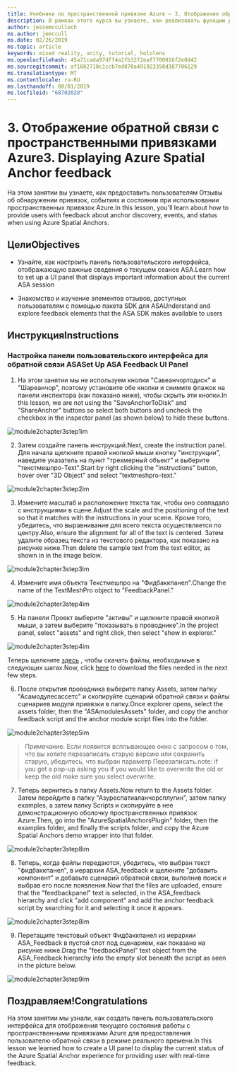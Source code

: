 ```yaml
---
title: Учебники по пространственной привязке Azure — 3. Отображение обратной связи с пространственными привязками Azure
description: В рамках этого курса вы узнаете, как реализовать функцию распознавания лиц Azure в приложении смешанной реальности.
author: jessemcculloch
ms.author: jemccull
ms.date: 02/26/2019
ms.topic: article
keywords: mixed reality, unity, tutorial, hololens
ms.openlocfilehash: 45a71cada97dff4a2fb32f2eaf7700816f2e0d42
ms.sourcegitcommit: af1602710c1ccb7ed870a491923350d387706129
ms.translationtype: MT
ms.contentlocale: ru-RU
ms.lasthandoff: 08/01/2019
ms.locfileid: "68702028"
---
```

# <a name="3-displaying-azure-spatial-anchor-feedback"></a><span data-ttu-id="18033-105">3. Отображение обратной связи с пространственными привязками Azure</span><span class="sxs-lookup"><span data-stu-id="18033-105">3. Displaying Azure Spatial Anchor feedback</span></span>

<span data-ttu-id="18033-106">На этом занятии вы узнаете, как предоставить пользователям Отзывы об обнаружении привязок, событиях и состоянии при использовании пространственных привязок Azure.</span><span class="sxs-lookup"><span data-stu-id="18033-106">In this lesson, you'll learn about how to provide users with feedback about anchor discovery, events, and status when using Azure Spatial Anchors.</span></span>

## <a name="objectives"></a><span data-ttu-id="18033-107">Цели</span><span class="sxs-lookup"><span data-stu-id="18033-107">Objectives</span></span>

* <span data-ttu-id="18033-108">Узнайте, как настроить панель пользовательского интерфейса, отображающую важные сведения о текущем сеансе ASA.</span><span class="sxs-lookup"><span data-stu-id="18033-108">Learn how to set up a UI panel that displays important information about the current ASA session</span></span>

* <span data-ttu-id="18033-109">Знакомство и изучение элементов отзывов, доступных пользователям с помощью пакета SDK для ASA</span><span class="sxs-lookup"><span data-stu-id="18033-109">Understand and explore feedback elements that the ASA SDK makes available to users</span></span>

## <a name="instructions"></a><span data-ttu-id="18033-110">Инструкция</span><span class="sxs-lookup"><span data-stu-id="18033-110">Instructions</span></span>

### <a name="set-up-asa-feedback-ui-panel"></a><span data-ttu-id="18033-111">Настройка панели пользовательского интерфейса для обратной связи ASA</span><span class="sxs-lookup"><span data-stu-id="18033-111">Set Up ASA Feedback UI Panel</span></span>

1. <span data-ttu-id="18033-112">На этом занятии мы не используем кнопки "Савеанчортодиск" и "Шареанчор", поэтому установите обе кнопки и снимите флажок на панели инспектора (как показано ниже), чтобы скрыть эти кнопки.</span><span class="sxs-lookup"><span data-stu-id="18033-112">In this lesson, we are not using the "SaveAnchorToDisk" and "ShareAnchor" buttons so select both buttons and uncheck the checkbox in the inspector panel (as shown below) to hide these buttons.</span></span>
   

![module2chapter3step1im](images/module2chapter3step1im.PNG)

2. <span data-ttu-id="18033-114">Затем создайте панель инструкций.</span><span class="sxs-lookup"><span data-stu-id="18033-114">Next, create the instruction panel.</span></span> <span data-ttu-id="18033-115">Для начала щелкните правой кнопкой мыши кнопку "инструкции", наведите указатель на пункт "трехмерный объект" и выберите "текстмешпро-Text".</span><span class="sxs-lookup"><span data-stu-id="18033-115">Start by right clicking the "instructions" button, hover over "3D Object" and select "textmeshpro-text."</span></span>

![module2chapter3step2im](images/module2chapter3step2im.PNG)

3. <span data-ttu-id="18033-117">Измените масштаб и расположение текста так, чтобы оно совпадало с инструкциями в сцене.</span><span class="sxs-lookup"><span data-stu-id="18033-117">Adjust the scale and the positioning of the text so that it matches with the instructions in your scene.</span></span> <span data-ttu-id="18033-118">Кроме того, убедитесь, что выравнивание для всего текста осуществляется по центру.</span><span class="sxs-lookup"><span data-stu-id="18033-118">Also, ensure the alignment for all of the text is centered.</span></span> <span data-ttu-id="18033-119">Затем удалите образец текста из текстового редактора, как показано на рисунке ниже.</span><span class="sxs-lookup"><span data-stu-id="18033-119">Then delete the sample text from the text editor, as shown in in the image below.</span></span>

![module2chapter3step3im](images/module2chapter3step3im.PNG)

4. <span data-ttu-id="18033-121">Измените имя объекта Текстмешпро на "Фидбаккпанел".</span><span class="sxs-lookup"><span data-stu-id="18033-121">Change the name of the TextMeshPro object to "FeedbackPanel."</span></span>
   

![module2chapter3step4im](images/module2chapter3step4im.PNG)

5. <span data-ttu-id="18033-123">На панели Проект выберите "активы" и щелкните правой кнопкой мыши, а затем выберите "показывать в проводнике".</span><span class="sxs-lookup"><span data-stu-id="18033-123">In the project panel, select "assets" and right click, then select "show in explorer."</span></span>
   

![module2chapter3step4im](images/module2chapter3step5im.PNG)

<span data-ttu-id="18033-125">Теперь щелкните [здесь](https://onedrive.live.com/?authkey=%21ABXEC8PvyQu8Qd8&id=5B7335C4342BCB0E%21395636&cid=5B7335C4342BCB0E) , чтобы скачать файлы, необходимые в следующих шагах.</span><span class="sxs-lookup"><span data-stu-id="18033-125">Now, click [here](https://onedrive.live.com/?authkey=%21ABXEC8PvyQu8Qd8&id=5B7335C4342BCB0E%21395636&cid=5B7335C4342BCB0E) to download the files needed in the next few steps.</span></span>

6. <span data-ttu-id="18033-126">После открытия проводника выберите папку Assets, затем папку "Асамодулесассетс" и скопируйте сценарий обратной связи и файлы сценариев модуля привязки в папку.</span><span class="sxs-lookup"><span data-stu-id="18033-126">Once explorer opens, select the assets folder, then the "ASAmodulesAssets" folder, and copy the anchor feedback script and the anchor module script files into the folder.</span></span> 

![module2chapter3step5im](images/module2chapter3step6im.PNG)

> <span data-ttu-id="18033-128">Примечание. Если появится всплывающее окно с запросом о том, что вы хотите перезаписать старую версию или сохранить старую, убедитесь, что выбран параметр Перезаписать.</span><span class="sxs-lookup"><span data-stu-id="18033-128">note: if you get a pop-up asking you if you would like to overwrite the old or keep the old make sure you select overwrite.</span></span>

7. <span data-ttu-id="18033-129">Теперь вернитесь в папку Assets.</span><span class="sxs-lookup"><span data-stu-id="18033-129">Now return to the Assets folder.</span></span> <span data-ttu-id="18033-130">Затем перейдите в папку "Азуреспатиаланчорсплугин", затем папку examples, а затем папку Scripts и скопируйте в нее демонстрационную оболочку пространственных привязок Azure.</span><span class="sxs-lookup"><span data-stu-id="18033-130">Then, go into the "AzureSpatialAnchorsPlugin" folder, then the examples folder, and finally the scripts folder, and copy the Azure Spatial Anchors demo wrapper into that folder.</span></span> 

![module2chapter3step8im](images/module2chapter3step7im.PNG)

8. <span data-ttu-id="18033-132">Теперь, когда файлы передаются, убедитесь, что выбран текст "фидбаккпанел", в иерархии ASA_feedback и щелкните "добавить компонент" и добавьте сценарий обратной связи, выполнив поиск и выбрав его после появления.</span><span class="sxs-lookup"><span data-stu-id="18033-132">Now that the files are uploaded, ensure that the "feedbackpanel" text is selected, in the ASA_feedback hierarchy and click "add component" and add the anchor feedback script by searching for it and selecting it once it appears.</span></span> 

![module2chapter3step8im](images/module2chapter3step8im.PNG)

9. <span data-ttu-id="18033-134">Перетащите текстовый объект Фидбаккпанел из иерархии ASA_Feedback в пустой слот под сценарием, как показано на рисунке ниже.</span><span class="sxs-lookup"><span data-stu-id="18033-134">Drag the "feedbackPanel" text object from the ASA_Feedback hierarchy into the empty slot beneath the script as seen in the picture below.</span></span> 

![module2chapter3step9im](images/module2chapter3step9im.PNG)

## <a name="congratulations"></a><span data-ttu-id="18033-136">Поздравляем!</span><span class="sxs-lookup"><span data-stu-id="18033-136">Congratulations</span></span>

<span data-ttu-id="18033-137">На этом занятии мы узнали, как создать панель пользовательского интерфейса для отображения текущего состояния работы с пространственными привязками Azure для предоставления пользователю обратной связи в режиме реального времени.</span><span class="sxs-lookup"><span data-stu-id="18033-137">In this lesson we learned how to create a UI panel to display the current status of the Azure Spatial Anchor experience for providing user with real-time feedback.</span></span>


